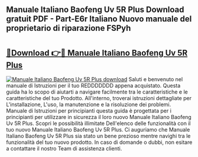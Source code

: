 ## Manuale Italiano Baofeng Uv 5R Plus Download gratuit PDF - Part-E6r Italiano Nuovo manuale del proprietario di riparazione FSPyh

# <h2><a href="http://dfgsypa.blite.top/?on=Manuale+Italiano+Baofeng+Uv+5R+Plus">🔗Download 👉🔴 Manuale Italiano Baofeng Uv 5R Plus</a></h2>

[![Manuale Italiano Baofeng Uv 5R Plus download](https://i.imgur.com/lujVjoI.png)](http://dfgsypa.blite.top/?on=Manuale+Italiano+Baofeng+Uv+5R+Plus)
Saluti e benvenuto nel manuale di Istruzioni per il tuo REDDDDDDD appena acquistato. Questa guida ha lo scopo di aiutarti a navigare facilmente tra le caratteristiche e le caratteristiche del tuo Prodotto. All'interno, troverai istruzioni dettagliate per L'installazione, L'uso, la manutenzione e la risoluzione dei problemi. Manuale di Istruzioni per principianti questa guida è progettata per i principianti per utilizzare in sicurezza il loro nuovo Manuale Italiano Baofeng Uv 5R Plus. Scopri le possibilità illimitate Dell'elenco delle funzionalità con il tuo nuovo Manuale Italiano Baofeng Uv 5R Plus. Ci auguriamo che Manuale Italiano Baofeng Uv 5R Plus sia stato un bene prezioso mentre navighi tra le funzionalità del tuo nuovo prodotto. In caso di domande o dubbi, non esitare a contattare il nostro Team di assistenza clienti.

